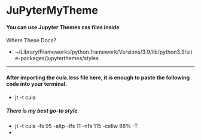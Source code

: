 # JuPyterMyTheme


#### You can use Jupyter Themes css files inside
Where These Docs?
- ~/Library/Frameworks/python.framework/Versions/3.9/lib/python3.9/site-packages/jupyterthemes/styles
---
#### After importing the cula.less file here, it is enough to paste the following code into your terminal.
- jt -t cula

##### There is my best go-to style
- jt -t cula -fs 95 -altp -tfs 11 -nfs 115 -cellw 88% -T
- 

